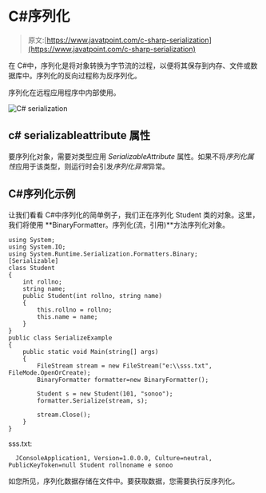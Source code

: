 # C#序列化

> 原文:[https://www.javatpoint.com/c-sharp-serialization](https://www.javatpoint.com/c-sharp-serialization)

在 C#中，序列化是将对象转换为字节流的过程，以便将其保存到内存、文件或数据库中。序列化的反向过程称为反序列化。

序列化在远程应用程序中内部使用。

![C# serialization](../Images/ab04e1d4aa9a9498018a8755a4e27d90.png)

## c# serializableattribute 属性

要序列化对象，需要对类型应用 *SerializableAttribute* 属性。如果不将*序列化属性*应用于该类型，则运行时会引发*序列化异常*异常。

## C#序列化示例

让我们看看 C#中序列化的简单例子，我们正在序列化 Student 类的对象。这里，我们将使用 **BinaryFormatter。序列化(流，引用)**方法序列化对象。

```
using System;
using System.IO;
using System.Runtime.Serialization.Formatters.Binary;
[Serializable]
class Student
{
    int rollno;
    string name;
    public Student(int rollno, string name)
    {
        this.rollno = rollno;
        this.name = name;
    }
}
public class SerializeExample
{
    public static void Main(string[] args)
    {
        FileStream stream = new FileStream("e:\\sss.txt", FileMode.OpenOrCreate);
        BinaryFormatter formatter=new BinaryFormatter();

        Student s = new Student(101, "sonoo");
        formatter.Serialize(stream, s);

        stream.Close();
    }
}

```

sss.txt:

```
  JConsoleApplication1, Version=1.0.0.0, Culture=neutral, PublicKeyToken=null Student rollnoname e sonoo

```

如您所见，序列化数据存储在文件中。要获取数据，您需要执行反序列化。